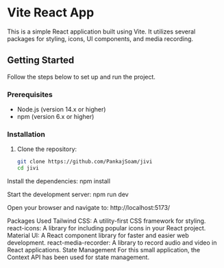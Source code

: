 # Vite React App

This is a simple React application built using Vite. It utilizes several packages for styling, icons, UI components, and media recording.

## Getting Started

Follow the steps below to set up and run the project.

### Prerequisites

- Node.js (version 14.x or higher)
- npm (version 6.x or higher)

### Installation

1. Clone the repository:
   ```bash
   git clone https://github.com/PankajSoam/jivi
   cd jivi

Install the dependencies:
npm install

Start the development server:
npm run dev

Open your browser and navigate to:
http://localhost:5173/



Packages Used
Tailwind CSS: A utility-first CSS framework for styling.
react-icons: A library for including popular icons in your React project.
Material UI: A React component library for faster and easier web development.
react-media-recorder: A library to record audio and video in React applications.
State Management
For this small application, the Context API has been used for state management.